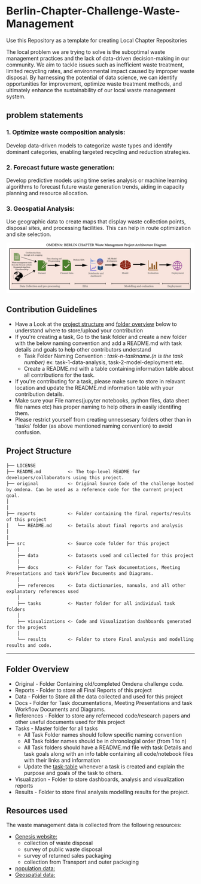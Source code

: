 # Berlin-Chapter-Challenge-Waste-Management
Use this Repository as a template for creating Local Chapter Repositories

The local problem we are trying to solve is the suboptimal waste management practices and the lack of data-driven decision-making in our community. We aim to tackle issues such as inefficient waste treatment, limited recycling rates, and environmental impact caused by improper waste disposal. By harnessing the potential of data science, we can identify opportunities for improvement, optimize waste treatment methods, and ultimately enhance the sustainability of our local waste management system.

## problem statements
### 1. Optimize waste composition analysis:
 Develop data-driven models to categorize waste types and identify dominant categories, enabling targeted recycling and reduction strategies.
### 2. Forecast future waste generation: 
Develop predictive models using time series analysis or machine learning algorithms to forecast future waste generation trends, aiding in capacity planning and resource allocation.
### 3. Geospatial Analysis: 
Use geographic data to create maps that display waste collection points, disposal sites, and processing facilities. This can help in route optimization and site selection.

![Alt text](%E2%80%8Eproject_architecure.%E2%80%8E001.jpeg)

## Contribution Guidelines
- Have a Look at the [project structure](#project-structure) and [folder overview](#folder-overview) below to understand where to store/upload your contribution
- If you're creating a task, Go to the task folder and create a new folder with the below naming convention and add a README.md with task details and goals to help other contributors understand
    - Task Folder Naming Convention : _task-n-taskname.(n is the task number)_  ex: task-1-data-analysis, task-2-model-deployment etc.
    - Create a README.md with a table containing information table about all contributions for the task.
- If you're contributing for a task, please make sure to store in relavant location and update the README.md information table with your contribution details.
- Make sure your File names(jupyter notebooks, python files, data sheet file names etc) has proper naming to help others in easily identifing them.
- Please restrict yourself from creating unnessesary folders other than in 'tasks' folder (as above mentioned naming convention) to avoid confusion. 

## Project Structure

    ├── LICENSE
    ├── README.md          <- The top-level README for developers/collaborators using this project.
    ├── original           <- Original Source Code of the challenge hosted by omdena. Can be used as a reference code for the current project goal.
    │ 
    │
    ├── reports            <- Folder containing the final reports/results of this project
    │   └── README.md      <- Details about final reports and analysis
    │ 
    │   
    ├── src                <- Source code folder for this project
        │
        ├── data           <- Datasets used and collected for this project
        │   
        ├── docs           <- Folder for Task documentations, Meeting Presentations and task Workflow Documents and Diagrams.
        │
        ├── references     <- Data dictionaries, manuals, and all other explanatory references used 
        │
        ├── tasks          <- Master folder for all individual task folders
        │
        ├── visualizations <- Code and Visualization dashboards generated for the project
        │
        └── results        <- Folder to store Final analysis and modelling results and code.
--------

## Folder Overview

- Original          - Folder Containing old/completed Omdena challenge code.
- Reports           - Folder to store all Final Reports of this project
- Data              - Folder to Store all the data collected and used for this project 
- Docs              - Folder for Task documentations, Meeting Presentations and task Workflow Documents and Diagrams.
- References        - Folder to store any referneced code/research papers and other useful documents used for this project
- Tasks             - Master folder for all tasks
  - All Task Folder names should follow specific naming convention
  - All Task folder names should be in chronologial order (from 1 to n)
  - All Task folders should have a README.md file with task Details and task goals along with an info table containing all code/notebook files with their links and information
  - Update the [task-table](./src/tasks/README.md#task-table) whenever a task is created and explain the purpose and goals of the task to others.
- Visualization     - Folder to store dashboards, analysis and visualization reports
- Results           - Folder to store final analysis modelling results for the project.



## Resources used
The waste management data is collected from the following resources:
- [Genesis website:](https://www-genesis.destatis.de/genesis//online?operation=table&code=32121-0003&bypass=true&levelindex=0&levelid=1692960011357#abreadcrumb) 
    - collection of waste disposal
    - survey of public waste disposal
    - survey of returned sales packaging
    - collection from Transport and outer packaging
- [population data:](https://www.destatis.de/EN/Themes/Society-Environment/Population/Current-Population/Tables/population-by-laender.html)
- [Geospatial data:](http://overpass-turbo.eu)